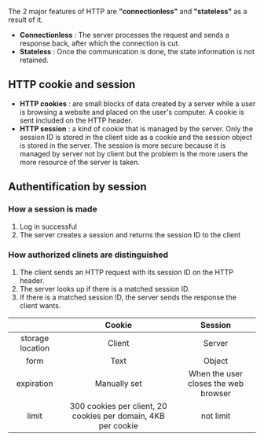 The 2 major features of HTTP are **"connectionless"** and **"stateless"** as a result of it.<br>
* **Connectionless** : The server processes the request and sends a response back, after which the connection is cut.
* **Stateless** : Once the communication is done, the state information is not retained.

## HTTP cookie and session
* **HTTP cookies** : are small blocks of data created by a server while a user is browsing a website and placed on the user's computer.
A cookie is sent included on the HTTP header.
* **HTTP session** : a kind of cookie that is managed by the server. Only the session ID is stored in the client side as a cookie and 
the session object is stored in the server.
The session is more secure because it is managed by server not by client but the problem is the more users the more resource of the server is taken.

## Authentification by session
### How a session is made
1. Log in successful
2. The server creates a session and returns the session ID to the client

### How authorized clinets are distinguished
1. The client sends an HTTP request with its session ID on the HTTP header.
2. The server looks up if there is a matched session ID.
3. If there is a matched session ID, the server sends the response the client wants.

|          | Cookie | Session |
| :------: | :--------------------------------------------------: | :--------------: |
| storage location | Client | Server |
| form | Text | Object |
| expiration | Manually set | When the user closes the web browser |
| limit | 300 cookies per client, 20 cookies per domain, 4KB per cookie | not limit |

